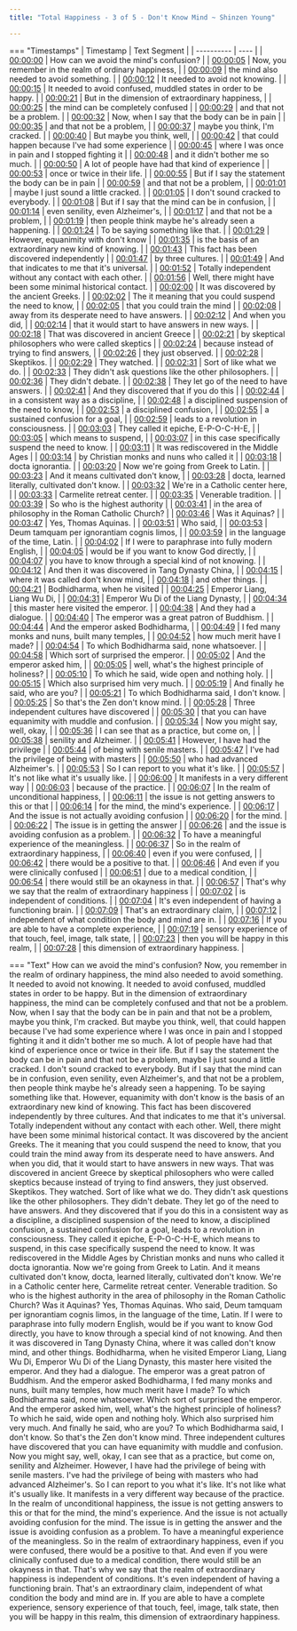```yaml
---
title: "Total Happiness - 3 of 5 - Don't Know Mind ~ Shinzen Young"

---
```

=== "Timestamps"
    | Timestamp | Text Segment |
    | ---------- | ----  |
    | [00:00:00](https://www.youtube.com/watch?v=BcTqXAD7pvM&t=0) |  How can we avoid the mind's confusion? |
    | [00:00:05](https://www.youtube.com/watch?v=BcTqXAD7pvM&t=5) |  Now, you remember in the realm of ordinary happiness, |
    | [00:00:09](https://www.youtube.com/watch?v=BcTqXAD7pvM&t=9) |  the mind also needed to avoid something. |
    | [00:00:12](https://www.youtube.com/watch?v=BcTqXAD7pvM&t=12) |  It needed to avoid not knowing. |
    | [00:00:15](https://www.youtube.com/watch?v=BcTqXAD7pvM&t=15) |  It needed to avoid confused, muddled states in order to be happy. |
    | [00:00:21](https://www.youtube.com/watch?v=BcTqXAD7pvM&t=21) |  But in the dimension of extraordinary happiness, |
    | [00:00:25](https://www.youtube.com/watch?v=BcTqXAD7pvM&t=25) |  the mind can be completely confused |
    | [00:00:29](https://www.youtube.com/watch?v=BcTqXAD7pvM&t=29) |  and that not be a problem. |
    | [00:00:32](https://www.youtube.com/watch?v=BcTqXAD7pvM&t=32) |  Now, when I say that the body can be in pain |
    | [00:00:35](https://www.youtube.com/watch?v=BcTqXAD7pvM&t=35) |  and that not be a problem, |
    | [00:00:37](https://www.youtube.com/watch?v=BcTqXAD7pvM&t=37) |  maybe you think, I'm cracked. |
    | [00:00:40](https://www.youtube.com/watch?v=BcTqXAD7pvM&t=40) |  But maybe you think, well, |
    | [00:00:42](https://www.youtube.com/watch?v=BcTqXAD7pvM&t=42) |  that could happen because I've had some experience |
    | [00:00:45](https://www.youtube.com/watch?v=BcTqXAD7pvM&t=45) |  where I was once in pain and I stopped fighting it |
    | [00:00:48](https://www.youtube.com/watch?v=BcTqXAD7pvM&t=48) |  and it didn't bother me so much. |
    | [00:00:50](https://www.youtube.com/watch?v=BcTqXAD7pvM&t=50) |  A lot of people have had that kind of experience |
    | [00:00:53](https://www.youtube.com/watch?v=BcTqXAD7pvM&t=53) |  once or twice in their life. |
    | [00:00:55](https://www.youtube.com/watch?v=BcTqXAD7pvM&t=55) |  But if I say the statement the body can be in pain |
    | [00:00:59](https://www.youtube.com/watch?v=BcTqXAD7pvM&t=59) |  and that not be a problem, |
    | [00:01:01](https://www.youtube.com/watch?v=BcTqXAD7pvM&t=61) |  maybe I just sound a little cracked. |
    | [00:01:05](https://www.youtube.com/watch?v=BcTqXAD7pvM&t=65) |  I don't sound cracked to everybody. |
    | [00:01:08](https://www.youtube.com/watch?v=BcTqXAD7pvM&t=68) |  But if I say that the mind can be in confusion, |
    | [00:01:14](https://www.youtube.com/watch?v=BcTqXAD7pvM&t=74) |  even senility, even Alzheimer's, |
    | [00:01:17](https://www.youtube.com/watch?v=BcTqXAD7pvM&t=77) |  and that not be a problem, |
    | [00:01:19](https://www.youtube.com/watch?v=BcTqXAD7pvM&t=79) |  then people think maybe he's already seen a happening. |
    | [00:01:24](https://www.youtube.com/watch?v=BcTqXAD7pvM&t=84) |  To be saying something like that. |
    | [00:01:29](https://www.youtube.com/watch?v=BcTqXAD7pvM&t=89) |  However, equanimity with don't know |
    | [00:01:35](https://www.youtube.com/watch?v=BcTqXAD7pvM&t=95) |  is the basis of an extraordinary new kind of knowing. |
    | [00:01:43](https://www.youtube.com/watch?v=BcTqXAD7pvM&t=103) |  This fact has been discovered independently |
    | [00:01:47](https://www.youtube.com/watch?v=BcTqXAD7pvM&t=107) |  by three cultures. |
    | [00:01:49](https://www.youtube.com/watch?v=BcTqXAD7pvM&t=109) |  And that indicates to me that it's universal. |
    | [00:01:52](https://www.youtube.com/watch?v=BcTqXAD7pvM&t=112) |  Totally independent without any contact with each other. |
    | [00:01:56](https://www.youtube.com/watch?v=BcTqXAD7pvM&t=116) |  Well, there might have been some minimal historical contact. |
    | [00:02:00](https://www.youtube.com/watch?v=BcTqXAD7pvM&t=120) |  It was discovered by the ancient Greeks. |
    | [00:02:02](https://www.youtube.com/watch?v=BcTqXAD7pvM&t=122) |  The it meaning that you could suspend the need to know, |
    | [00:02:05](https://www.youtube.com/watch?v=BcTqXAD7pvM&t=125) |  that you could train the mind |
    | [00:02:08](https://www.youtube.com/watch?v=BcTqXAD7pvM&t=128) |  away from its desperate need to have answers. |
    | [00:02:12](https://www.youtube.com/watch?v=BcTqXAD7pvM&t=132) |  And when you did, |
    | [00:02:14](https://www.youtube.com/watch?v=BcTqXAD7pvM&t=134) |  that it would start to have answers in new ways. |
    | [00:02:18](https://www.youtube.com/watch?v=BcTqXAD7pvM&t=138) |  That was discovered in ancient Greece |
    | [00:02:21](https://www.youtube.com/watch?v=BcTqXAD7pvM&t=141) |  by skeptical philosophers who were called skeptics |
    | [00:02:24](https://www.youtube.com/watch?v=BcTqXAD7pvM&t=144) |  because instead of trying to find answers, |
    | [00:02:26](https://www.youtube.com/watch?v=BcTqXAD7pvM&t=146) |  they just observed. |
    | [00:02:28](https://www.youtube.com/watch?v=BcTqXAD7pvM&t=148) |  Skeptikos. |
    | [00:02:29](https://www.youtube.com/watch?v=BcTqXAD7pvM&t=149) |  They watched. |
    | [00:02:31](https://www.youtube.com/watch?v=BcTqXAD7pvM&t=151) |  Sort of like what we do. |
    | [00:02:33](https://www.youtube.com/watch?v=BcTqXAD7pvM&t=153) |  They didn't ask questions like the other philosophers. |
    | [00:02:36](https://www.youtube.com/watch?v=BcTqXAD7pvM&t=156) |  They didn't debate. |
    | [00:02:38](https://www.youtube.com/watch?v=BcTqXAD7pvM&t=158) |  They let go of the need to have answers. |
    | [00:02:41](https://www.youtube.com/watch?v=BcTqXAD7pvM&t=161) |  And they discovered that if you do this |
    | [00:02:44](https://www.youtube.com/watch?v=BcTqXAD7pvM&t=164) |  in a consistent way as a discipline, |
    | [00:02:48](https://www.youtube.com/watch?v=BcTqXAD7pvM&t=168) |  a disciplined suspension of the need to know, |
    | [00:02:53](https://www.youtube.com/watch?v=BcTqXAD7pvM&t=173) |  a disciplined confusion, |
    | [00:02:55](https://www.youtube.com/watch?v=BcTqXAD7pvM&t=175) |  a sustained confusion for a goal, |
    | [00:02:59](https://www.youtube.com/watch?v=BcTqXAD7pvM&t=179) |  leads to a revolution in consciousness. |
    | [00:03:03](https://www.youtube.com/watch?v=BcTqXAD7pvM&t=183) |  They called it epiche, E-P-O-C-H-E, |
    | [00:03:05](https://www.youtube.com/watch?v=BcTqXAD7pvM&t=185) |  which means to suspend, |
    | [00:03:07](https://www.youtube.com/watch?v=BcTqXAD7pvM&t=187) |  in this case specifically suspend the need to know. |
    | [00:03:11](https://www.youtube.com/watch?v=BcTqXAD7pvM&t=191) |  It was rediscovered in the Middle Ages |
    | [00:03:14](https://www.youtube.com/watch?v=BcTqXAD7pvM&t=194) |  by Christian monks and nuns who called it |
    | [00:03:18](https://www.youtube.com/watch?v=BcTqXAD7pvM&t=198) |  docta ignorantia. |
    | [00:03:20](https://www.youtube.com/watch?v=BcTqXAD7pvM&t=200) |  Now we're going from Greek to Latin. |
    | [00:03:23](https://www.youtube.com/watch?v=BcTqXAD7pvM&t=203) |  And it means cultivated don't know, |
    | [00:03:28](https://www.youtube.com/watch?v=BcTqXAD7pvM&t=208) |  docta, learned literally, cultivated don't know. |
    | [00:03:32](https://www.youtube.com/watch?v=BcTqXAD7pvM&t=212) |  We're in a Catholic center here, |
    | [00:03:33](https://www.youtube.com/watch?v=BcTqXAD7pvM&t=213) |  Carmelite retreat center. |
    | [00:03:35](https://www.youtube.com/watch?v=BcTqXAD7pvM&t=215) |  Venerable tradition. |
    | [00:03:39](https://www.youtube.com/watch?v=BcTqXAD7pvM&t=219) |  So who is the highest authority |
    | [00:03:41](https://www.youtube.com/watch?v=BcTqXAD7pvM&t=221) |  in the area of philosophy in the Roman Catholic Church? |
    | [00:03:46](https://www.youtube.com/watch?v=BcTqXAD7pvM&t=226) |  Was it Aquinas? |
    | [00:03:47](https://www.youtube.com/watch?v=BcTqXAD7pvM&t=227) |  Yes, Thomas Aquinas. |
    | [00:03:51](https://www.youtube.com/watch?v=BcTqXAD7pvM&t=231) |  Who said, |
    | [00:03:53](https://www.youtube.com/watch?v=BcTqXAD7pvM&t=233) |  Deum tamquam per ignorantiam cognis limos, |
    | [00:03:59](https://www.youtube.com/watch?v=BcTqXAD7pvM&t=239) |  in the language of the time, Latin. |
    | [00:04:02](https://www.youtube.com/watch?v=BcTqXAD7pvM&t=242) |  If I were to paraphrase into fully modern English, |
    | [00:04:05](https://www.youtube.com/watch?v=BcTqXAD7pvM&t=245) |  would be if you want to know God directly, |
    | [00:04:07](https://www.youtube.com/watch?v=BcTqXAD7pvM&t=247) |  you have to know through a special kind of not knowing. |
    | [00:04:12](https://www.youtube.com/watch?v=BcTqXAD7pvM&t=252) |  And then it was discovered in Tang Dynasty China, |
    | [00:04:15](https://www.youtube.com/watch?v=BcTqXAD7pvM&t=255) |  where it was called don't know mind, |
    | [00:04:18](https://www.youtube.com/watch?v=BcTqXAD7pvM&t=258) |  and other things. |
    | [00:04:21](https://www.youtube.com/watch?v=BcTqXAD7pvM&t=261) |  Bodhidharma, when he visited |
    | [00:04:25](https://www.youtube.com/watch?v=BcTqXAD7pvM&t=265) |  Emperor Liang, Liang Wu Di, |
    | [00:04:31](https://www.youtube.com/watch?v=BcTqXAD7pvM&t=271) |  Emperor Wu Di of the Liang Dynasty, |
    | [00:04:34](https://www.youtube.com/watch?v=BcTqXAD7pvM&t=274) |  this master here visited the emperor. |
    | [00:04:38](https://www.youtube.com/watch?v=BcTqXAD7pvM&t=278) |  And they had a dialogue. |
    | [00:04:40](https://www.youtube.com/watch?v=BcTqXAD7pvM&t=280) |  The emperor was a great patron of Buddhism. |
    | [00:04:44](https://www.youtube.com/watch?v=BcTqXAD7pvM&t=284) |  And the emperor asked Bodhidharma, |
    | [00:04:49](https://www.youtube.com/watch?v=BcTqXAD7pvM&t=289) |  I fed many monks and nuns, built many temples, |
    | [00:04:52](https://www.youtube.com/watch?v=BcTqXAD7pvM&t=292) |  how much merit have I made? |
    | [00:04:54](https://www.youtube.com/watch?v=BcTqXAD7pvM&t=294) |  To which Bodhidharma said, none whatsoever. |
    | [00:04:58](https://www.youtube.com/watch?v=BcTqXAD7pvM&t=298) |  Which sort of surprised the emperor. |
    | [00:05:02](https://www.youtube.com/watch?v=BcTqXAD7pvM&t=302) |  And the emperor asked him, |
    | [00:05:05](https://www.youtube.com/watch?v=BcTqXAD7pvM&t=305) |  well, what's the highest principle of holiness? |
    | [00:05:10](https://www.youtube.com/watch?v=BcTqXAD7pvM&t=310) |  To which he said, wide open and nothing holy. |
    | [00:05:15](https://www.youtube.com/watch?v=BcTqXAD7pvM&t=315) |  Which also surprised him very much. |
    | [00:05:19](https://www.youtube.com/watch?v=BcTqXAD7pvM&t=319) |  And finally he said, who are you? |
    | [00:05:21](https://www.youtube.com/watch?v=BcTqXAD7pvM&t=321) |  To which Bodhidharma said, I don't know. |
    | [00:05:25](https://www.youtube.com/watch?v=BcTqXAD7pvM&t=325) |  So that's the Zen don't know mind. |
    | [00:05:28](https://www.youtube.com/watch?v=BcTqXAD7pvM&t=328) |  Three independent cultures have discovered |
    | [00:05:30](https://www.youtube.com/watch?v=BcTqXAD7pvM&t=330) |  that you can have equanimity with muddle and confusion. |
    | [00:05:34](https://www.youtube.com/watch?v=BcTqXAD7pvM&t=334) |  Now you might say, well, okay, |
    | [00:05:36](https://www.youtube.com/watch?v=BcTqXAD7pvM&t=336) |  I can see that as a practice, but come on, |
    | [00:05:38](https://www.youtube.com/watch?v=BcTqXAD7pvM&t=338) |  senility and Alzheimer. |
    | [00:05:41](https://www.youtube.com/watch?v=BcTqXAD7pvM&t=341) |  However, I have had the privilege |
    | [00:05:44](https://www.youtube.com/watch?v=BcTqXAD7pvM&t=344) |  of being with senile masters. |
    | [00:05:47](https://www.youtube.com/watch?v=BcTqXAD7pvM&t=347) |  I've had the privilege of being with masters |
    | [00:05:50](https://www.youtube.com/watch?v=BcTqXAD7pvM&t=350) |  who had advanced Alzheimer's. |
    | [00:05:53](https://www.youtube.com/watch?v=BcTqXAD7pvM&t=353) |  So I can report to you what it's like. |
    | [00:05:57](https://www.youtube.com/watch?v=BcTqXAD7pvM&t=357) |  It's not like what it's usually like. |
    | [00:06:00](https://www.youtube.com/watch?v=BcTqXAD7pvM&t=360) |  It manifests in a very different way |
    | [00:06:03](https://www.youtube.com/watch?v=BcTqXAD7pvM&t=363) |  because of the practice. |
    | [00:06:07](https://www.youtube.com/watch?v=BcTqXAD7pvM&t=367) |  In the realm of unconditional happiness, |
    | [00:06:11](https://www.youtube.com/watch?v=BcTqXAD7pvM&t=371) |  the issue is not getting answers to this or that |
    | [00:06:14](https://www.youtube.com/watch?v=BcTqXAD7pvM&t=374) |  for the mind, the mind's experience. |
    | [00:06:17](https://www.youtube.com/watch?v=BcTqXAD7pvM&t=377) |  And the issue is not actually avoiding confusion |
    | [00:06:20](https://www.youtube.com/watch?v=BcTqXAD7pvM&t=380) |  for the mind. |
    | [00:06:22](https://www.youtube.com/watch?v=BcTqXAD7pvM&t=382) |  The issue is in getting the answer |
    | [00:06:26](https://www.youtube.com/watch?v=BcTqXAD7pvM&t=386) |  and the issue is avoiding confusion as a problem. |
    | [00:06:32](https://www.youtube.com/watch?v=BcTqXAD7pvM&t=392) |  To have a meaningful experience of the meaningless. |
    | [00:06:37](https://www.youtube.com/watch?v=BcTqXAD7pvM&t=397) |  So in the realm of extraordinary happiness, |
    | [00:06:40](https://www.youtube.com/watch?v=BcTqXAD7pvM&t=400) |  even if you were confused, |
    | [00:06:42](https://www.youtube.com/watch?v=BcTqXAD7pvM&t=402) |  there would be a positive to that. |
    | [00:06:46](https://www.youtube.com/watch?v=BcTqXAD7pvM&t=406) |  And even if you were clinically confused |
    | [00:06:51](https://www.youtube.com/watch?v=BcTqXAD7pvM&t=411) |  due to a medical condition, |
    | [00:06:54](https://www.youtube.com/watch?v=BcTqXAD7pvM&t=414) |  there would still be an okayness in that. |
    | [00:06:57](https://www.youtube.com/watch?v=BcTqXAD7pvM&t=417) |  That's why we say that the realm of extraordinary happiness |
    | [00:07:02](https://www.youtube.com/watch?v=BcTqXAD7pvM&t=422) |  is independent of conditions. |
    | [00:07:04](https://www.youtube.com/watch?v=BcTqXAD7pvM&t=424) |  It's even independent of having a functioning brain. |
    | [00:07:09](https://www.youtube.com/watch?v=BcTqXAD7pvM&t=429) |  That's an extraordinary claim, |
    | [00:07:12](https://www.youtube.com/watch?v=BcTqXAD7pvM&t=432) |  independent of what condition the body and mind are in. |
    | [00:07:16](https://www.youtube.com/watch?v=BcTqXAD7pvM&t=436) |  If you are able to have a complete experience, |
    | [00:07:19](https://www.youtube.com/watch?v=BcTqXAD7pvM&t=439) |  sensory experience of that touch, feel, image, talk state, |
    | [00:07:23](https://www.youtube.com/watch?v=BcTqXAD7pvM&t=443) |  then you will be happy in this realm, |
    | [00:07:28](https://www.youtube.com/watch?v=BcTqXAD7pvM&t=448) |  this dimension of extraordinary happiness. |

=== "Text"
     How can we avoid the mind's confusion? Now, you remember in the realm of ordinary happiness, the mind also needed to avoid something. It needed to avoid not knowing. It needed to avoid confused, muddled states in order to be happy. But in the dimension of extraordinary happiness, the mind can be completely confused and that not be a problem. Now, when I say that the body can be in pain and that not be a problem, maybe you think, I'm cracked. But maybe you think, well, that could happen because I've had some experience where I was once in pain and I stopped fighting it and it didn't bother me so much. A lot of people have had that kind of experience once or twice in their life. But if I say the statement the body can be in pain and that not be a problem, maybe I just sound a little cracked. I don't sound cracked to everybody. But if I say that the mind can be in confusion, even senility, even Alzheimer's, and that not be a problem, then people think maybe he's already seen a happening. To be saying something like that. However, equanimity with don't know is the basis of an extraordinary new kind of knowing. This fact has been discovered independently by three cultures. And that indicates to me that it's universal. Totally independent without any contact with each other. Well, there might have been some minimal historical contact. It was discovered by the ancient Greeks. The it meaning that you could suspend the need to know, that you could train the mind away from its desperate need to have answers. And when you did, that it would start to have answers in new ways. That was discovered in ancient Greece by skeptical philosophers who were called skeptics because instead of trying to find answers, they just observed. Skeptikos. They watched. Sort of like what we do. They didn't ask questions like the other philosophers. They didn't debate. They let go of the need to have answers. And they discovered that if you do this in a consistent way as a discipline, a disciplined suspension of the need to know, a disciplined confusion, a sustained confusion for a goal, leads to a revolution in consciousness. They called it epiche, E-P-O-C-H-E, which means to suspend, in this case specifically suspend the need to know. It was rediscovered in the Middle Ages by Christian monks and nuns who called it docta ignorantia. Now we're going from Greek to Latin. And it means cultivated don't know, docta, learned literally, cultivated don't know. We're in a Catholic center here, Carmelite retreat center. Venerable tradition. So who is the highest authority in the area of philosophy in the Roman Catholic Church? Was it Aquinas? Yes, Thomas Aquinas. Who said, Deum tamquam per ignorantiam cognis limos, in the language of the time, Latin. If I were to paraphrase into fully modern English, would be if you want to know God directly, you have to know through a special kind of not knowing. And then it was discovered in Tang Dynasty China, where it was called don't know mind, and other things. Bodhidharma, when he visited Emperor Liang, Liang Wu Di, Emperor Wu Di of the Liang Dynasty, this master here visited the emperor. And they had a dialogue. The emperor was a great patron of Buddhism. And the emperor asked Bodhidharma, I fed many monks and nuns, built many temples, how much merit have I made? To which Bodhidharma said, none whatsoever. Which sort of surprised the emperor. And the emperor asked him, well, what's the highest principle of holiness? To which he said, wide open and nothing holy. Which also surprised him very much. And finally he said, who are you? To which Bodhidharma said, I don't know. So that's the Zen don't know mind. Three independent cultures have discovered that you can have equanimity with muddle and confusion. Now you might say, well, okay, I can see that as a practice, but come on, senility and Alzheimer. However, I have had the privilege of being with senile masters. I've had the privilege of being with masters who had advanced Alzheimer's. So I can report to you what it's like. It's not like what it's usually like. It manifests in a very different way because of the practice. In the realm of unconditional happiness, the issue is not getting answers to this or that for the mind, the mind's experience. And the issue is not actually avoiding confusion for the mind. The issue is in getting the answer and the issue is avoiding confusion as a problem. To have a meaningful experience of the meaningless. So in the realm of extraordinary happiness, even if you were confused, there would be a positive to that. And even if you were clinically confused due to a medical condition, there would still be an okayness in that. That's why we say that the realm of extraordinary happiness is independent of conditions. It's even independent of having a functioning brain. That's an extraordinary claim, independent of what condition the body and mind are in. If you are able to have a complete experience, sensory experience of that touch, feel, image, talk state, then you will be happy in this realm, this dimension of extraordinary happiness.